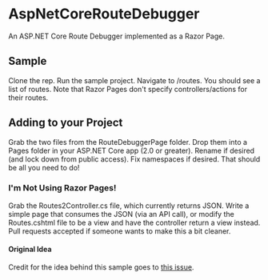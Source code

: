 # AspNetCoreRouteDebugger
An ASP.NET Core Route Debugger implemented as a Razor Page.

## Sample

Clone the rep. Run the sample project. Navigate to /routes. You should see a list of routes. Note that Razor Pages don't specify controllers/actions for their routes.

## Adding to your Project

Grab the two files from the RouteDebuggerPage folder. Drop them into a Pages folder in your ASP.NET Core app (2.0 or greater). Rename if desired (and lock down from public access). Fix namespaces if desired. That should be all you need to do!

### I'm Not Using Razor Pages!

Grab the Routes2Controller.cs file, which currently returns JSON. Write a simple page that consumes the JSON (via an API call), or modify the Routes.cshtml file to be a view and have the controller return a view instead. Pull requests accepted if someone wants to make this a bit cleaner.

#### Original Idea

Credit for the idea behind this sample goes to [this issue](https://github.com/aspnet/Mvc/issues/6330).
